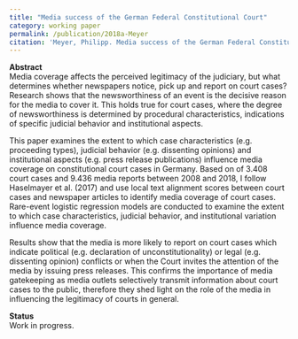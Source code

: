 ```yaml
---
title: "Media success of the German Federal Constitutional Court"
category: working paper
permalink: /publication/2018a-Meyer
citation: 'Meyer, Philipp. Media success of the German Federal Constitutional Court. Working Paper.'
---
```


<p><b>Abstract</b><br>
Media coverage affects the perceived legitimacy of the judiciary, but what determines whether newspapers notice, pick up and report on court cases? Research shows that the newsworthiness of an event is the decisive reason for the media to cover it. This holds true for court cases, where the degree of newsworthiness is determined by procedural characteristics, indications of specific judicial behavior and
institutional aspects.

This paper examines the extent to which case characteristics (e.g. proceeding types), judicial behavior (e.g. dissenting opinions) and institutional aspects (e.g. press release publications) influence media coverage on constitutional court cases in Germany. Based on of 3.408 court cases and 9.436 media reports between 2008 and 2018, I follow Haselmayer et al. (2017) and use local text alignment scores between court cases and newspaper articles to identify media coverage of court cases. Rare-event logistic regression models are conducted to examine the extent to which case characteristics, judicial behavior, and institutional variation influence media coverage.

Results show that the media is more likely to report on court cases which indicate political (e.g. declaration of unconstitutionality) or legal (e.g. dissenting opinion) conflicts or when the Court invites the attention of the media by issuing press releases. This confirms the importance of media gatekeeping as media outlets selectively transmit information about court cases to the public, therefore they shed light on the role of the media in influencing the legitimacy of courts in general. </p>

<p><b>Status</b><br>
Work in progress.</p>



